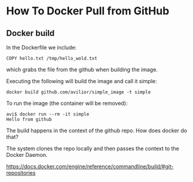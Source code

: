 # How To Docker Pull from GitHub

## Docker build

In the Dockerfile we include:

`COPY hello.txt /tmp/hello_wold.txt`

which grabs the file from the github when building the image.

Executing the following will build the image and call it simple:

```docker build github.com/avilior/simple_image -t simple```

To run the image (the container will be removed):

```
avi$ docker run --rm -it simple
Hello from github
```

The build happens in the context of the github repo.  How does docker do that?

The system clones the repo locally and then passes the context to the Docker Daemon.

https://docs.docker.com/engine/reference/commandline/build/#git-repositories



